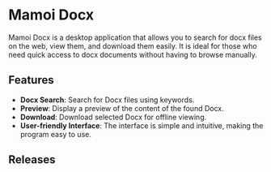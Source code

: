 # Mamoi Docx

Mamoi Docx is a desktop application that allows you to search for docx files on the web, view them, and download them easily. It is ideal for those who need quick access to docx documents without having to browse manually.

## Features

- **Docx Search**: Search for Docx files using keywords.
- **Preview**: Display a preview of the content of the found Docx.
- **Download**: Download selected Docx for offline viewing.
- **User-friendly Interface**: The interface is simple and intuitive, making the program easy to use.

## Releases

